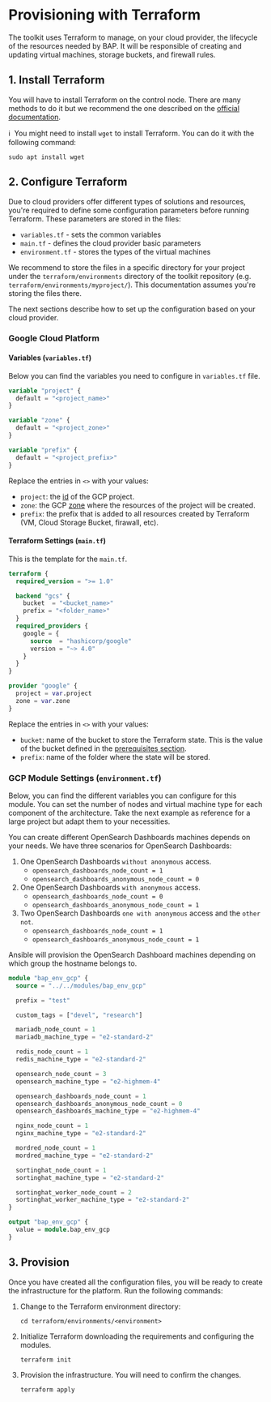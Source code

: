 # Provisioning with Terraform

The toolkit uses Terraform to manage, on your cloud provider, the lifecycle of
the resources needed by BAP. It will be responsible of creating and updating
virtual machines, storage buckets, and firewall rules.

## 1. Install Terraform

You will have to install Terraform on the control node. There are many methods
to do it but we recommend the one described on the
[official documentation](https://developer.hashicorp.com/terraform/tutorials/aws-get-started/install-cli).

:information_source:&nbsp; You might need to install `wget` to install
Terraform. You can do it with the following command:

```terminal
sudo apt install wget
```

## 2. Configure Terraform

Due to cloud providers offer different types of solutions and resources, you're
required to define some configuration parameters before running Terraform. These
parameters are stored in the files:

- `variables.tf` - sets the common variables
- `main.tf` - defines the cloud provider basic parameters
- `environment.tf` - stores the types of the virtual machines

We recommend to store the files in a specific directory for your project under
the `terraform/environments` directory of the toolkit repository (e.g.
`terraform/environments/myproject/`). This documentation assumes you're storing
the files there.

The next sections describe how to set up the configuration based on your cloud
provider.

### Google Cloud Platform

#### Variables (`variables.tf`)

Below you can find the variables you need to configure in `variables.tf` file.

```tf
variable "project" {
  default = "<project_name>"
}

variable "zone" {
  default = "<project_zone>"
}

variable "prefix" {
  default = "<project_prefix>"
}
```

Replace the entries in `<>` with your values:

- `project`: the [id](https://support.google.com/googleapi/answer/7014113?hl=en) of the GCP project.
- `zone`: the GCP [zone](https://cloud.google.com/compute/docs/regions-zones)
   where the resources of the project will be created.
- `prefix`: the prefix that is added to all resources created by Terraform (VM, Cloud Storage Bucket, firawall, etc).

#### Terraform Settings (`main.tf`)

This is the template for the `main.tf`.

```tf
terraform {
  required_version = ">= 1.0"

  backend "gcs" {
    bucket  = "<bucket_name>"
    prefix = "<folder_name>"
  }
  required_providers {
    google = {
      source  = "hashicorp/google"
      version = "~> 4.0"
    }
  }
}

provider "google" {
  project = var.project
  zone = var.zone
}
```

Replace the entries in `<>` with your values:

- `bucket`: name of the bucket to store the Terraform state. This is the value
   of the bucket defined in the [prerequisites section](./prerequisites.md).
- `prefix`: name of the folder where the state will be stored.

### GCP Module Settings (`environment.tf`)

Below, you can find the different variables you can configure for this module.
You can set the number of nodes and virtual machine type for each component
of the architecture. Take the next example as reference for a large project
but adapt them to your necessities.

You can create different OpenSearch Dashboards machines depends on your needs.
We have three scenarios for OpenSearch Dashboards:

1. One OpenSearch Dashboards `without anonymous` access.
    - `opensearch_dashboards_node_count = 1`
    - `opensearch_dashboards_anonymous_node_count = 0`
2. One OpenSearch Dashboards `with anonymous` access.
    - `opensearch_dashboards_node_count = 0`
    - `opensearch_dashboards_anonymous_node_count = 1`
3. Two OpenSearch Dashboards `one with anonymous` access and the `other not`.
    - `opensearch_dashboards_node_count = 1`
    - `opensearch_dashboards_anonymous_node_count = 1`

Ansible will provision the OpenSearch Dashboard machines depending on which
group the hostname belongs to.

```tf
module "bap_env_gcp" {
  source = "../../modules/bap_env_gcp"

  prefix = "test"

  custom_tags = ["devel", "research"]

  mariadb_node_count = 1
  mariadb_machine_type = "e2-standard-2"

  redis_node_count = 1
  redis_machine_type = "e2-standard-2"

  opensearch_node_count = 3
  opensearch_machine_type = "e2-highmem-4"

  opensearch_dashboards_node_count = 1
  opensearch_dashboards_anonymous_node_count = 0
  opensearch_dashboards_machine_type = "e2-highmem-4"

  nginx_node_count = 1
  nginx_machine_type = "e2-standard-2"

  mordred_node_count = 1
  mordred_machine_type = "e2-standard-2"

  sortinghat_node_count = 1
  sortinghat_machine_type = "e2-standard-2"

  sortinghat_worker_node_count = 2
  sortinghat_worker_machine_type = "e2-standard-2"
}

output "bap_env_gcp" {
  value = module.bap_env_gcp
}
```

## 3. Provision

Once you have created all the configuration files, you will be ready to create
the infrastructure for the platform. Run the following commands:

1. Change to the Terraform environment directory:

   ```terminal
   cd terraform/environments/<environment>
   ```

1. Initialize Terraform downloading the requirements and configuring the modules.

   ```terminal
   terraform init
   ```

1. Provision the infrastructure. You will need to confirm the changes.

   ```terminal
   terraform apply
   ```
